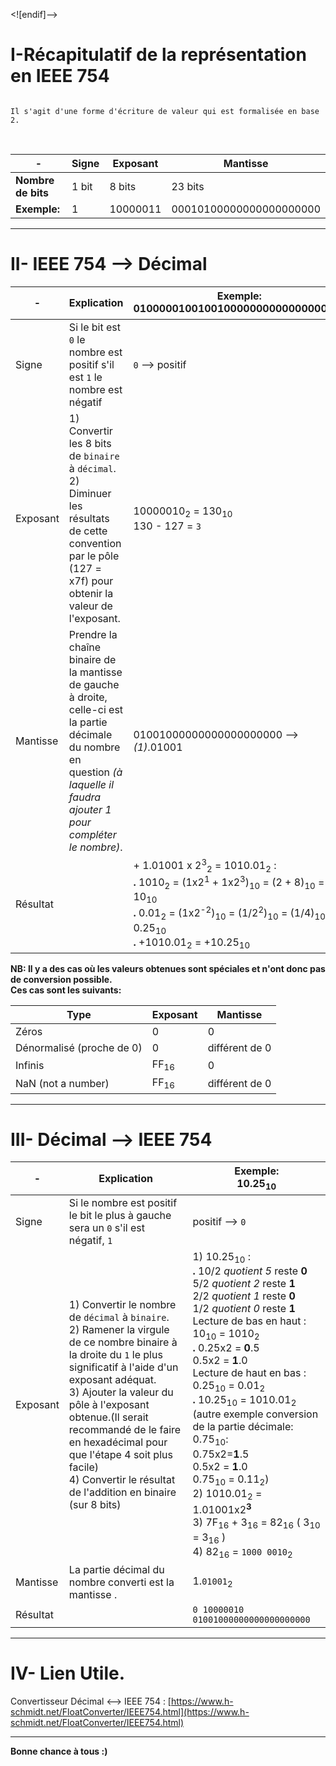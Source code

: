 <![endif]-->

# **I-Récapitulatif de la représentation en IEEE 754**

```

Il s'agit d'une forme d'écriture de valeur qui est formalisée en base 2.

```

<br>

| -  | Signe  | Exposant  | Mantisse  |
| -------------------- | ------------ | ---------------- | ----------------------- |
| **Nombre de bits**  |  1 bit  | 8 bits  | 23 bits  |
| **Exemple:**  | 1  | 10000011  | 00010100000000000000000 |

<hr>

# II- IEEE 754  --> Décimal

| -  | Explication | Exemple: <br> 01000001001001000000000000000000<sub>2</sub> |
| ------- | ----------- | ------- |
| Signe  | Si le bit est `0` le nombre est positif s'il est `1` le nombre est négatif| `0` --> positif |
| Exposant | 1) Convertir les 8 bits de `binaire` à `décimal`. <br> 2) Diminuer les résultats de cette convention par le pôle (127 = x7f) pour obtenir la valeur de l'exposant.| 10000010<sub>2</sub> = 130<sub>10</sub> <br> 130 - 127 = `3`
|Mantisse |Prendre la chaîne binaire de la mantisse de gauche à droite, celle-ci est la partie décimale du nombre en question _(à laquelle il faudra ajouter 1 pour compléter le nombre)_.| 01001000000000000000000 --> _(1)_.01001 |
| Résultat | | + 1.01001 x 2<sup>3</sup><sub>2</sub> = 1010.01<sub>2</sub> : <br> **.** 1010<sub>2</sub> = (1x2<sup>1</sup> + 1x2<sup>3</sup>)<sub>10</sub> = (2 + 8)<sub>10</sub>  = 10<sub>10</sub> <br> **.** 0.01<sub>2</sub> = (1x2<sup>-2</sup>)<sub>10</sub> = (1/2<sup>2</sup>)<sub>10</sub> = (1/4)<sub>10</sub> = 0.25<sub>10</sub> <br> **.** +1010.01<sub>2</sub> = +10.25<sub>10</sub>

**NB: Il y a des cas où les valeurs obtenues sont spéciales et n'ont donc pas de conversion possible. <br>Ces cas sont les suivants:**

|Type|Exposant| Mantisse|
|----|--------|---------|
|Zéros| 0 | 0 |
|Dénormalisé (proche de 0)| 0 | différent de 0|
| Infinis | FF<sub>16</sub> | 0 |
|NaN (not a number) | FF<sub>16</sub> | différent de 0 |

<hr>

# III- Décimal --> IEEE 754

| -  | Explication | Exemple: <br> 10.25<sub>10</sub> |
| ------- | ----------- | ------- |
| Signe  | Si le nombre est positif le bit le plus à gauche sera un `0` s'il est négatif, `1` |  positif --> `0`|
| Exposant | 1) Convertir le nombre de `décimal` à `binaire`. <br> 2) Ramener la virgule de ce nombre binaire à la droite du `1` le plus significatif à l'aide d'un exposant adéquat.<br>3) Ajouter la valeur du pôle à l'exposant obtenue.(Il serait recommandé de le faire en hexadécimal pour que l'étape 4 soit plus facile)<br>4) Convertir le résultat de l'addition en binaire (sur 8 bits)| 1) 10.25<sub>10</sub> : <br> **.** 10/2 _quotient 5_ reste **0** <br>  5/2 _quotient 2_ reste **1** <br> 2/2 _quotient 1_ reste **0** <br> 1/2 _quotient 0_ reste **1** <br> Lecture de bas en haut : 10<sub>10</sub> = 1010<sub>2</sub> <br> **.** 0.25x2 = **0**.5 <br> 0.5x2 = **1**.0 <br> Lecture de haut en bas : 0.25<sub>10</sub> = 0.01<sub>2</sub> <br> **.** 10.25<sub>10</sub> = 1010.01<sub>2</sub> <br> (autre exemple conversion de la partie décimale: <br> 0.75<sub>10</sub>: <br>0.75x2=**1**.5 <br> 0.5x2 = **1**.0 <br> 0.75<sub>10</sub> = 0.11<sub>2</sub>) <br>2) 1010.01<sub>2</sub> = 1.01001x2<sup>**3**</sup> <br> 3) 7F<sub>16</sub> + 3<sub>16</sub> = 82<sub>16</sub> ( 3<sub>10</sub> = 3<sub>16</sub> ) <br> 4) 82<sub>16</sub> = `1000 0010`<sub>2</sub>  |
|Mantisse |La partie décimal du nombre converti est la mantisse .| 1.`01001`<sub>2</sub> |
| Résultat | | `0 10000010 01001000000000000000000`|

<hr>

# IV- Lien Utile.

Convertisseur Décimal <--> IEEE 754 : [https://www.h-schmidt.net/FloatConverter/IEEE754.html](https://www.h-schmidt.net/FloatConverter/IEEE754.html)

<hr>

**Bonne chance à tous :)**
